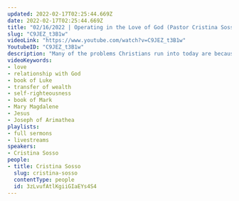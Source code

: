 ```yaml
---
updated: 2022-02-17T02:25:44.669Z
date: 2022-02-17T02:25:44.669Z
title: "02/16/2022 | Operating in the Love of God (Pastor Cristina Sosso)"
slug: "C9JEZ_t3B1w"
videoLink: "https://www.youtube.com/watch?v=C9JEZ_t3B1w"
YoutubeID: "C9JEZ_t3B1w"
description: "Many of the problems Christians run into today are because they love themselves more than God. When you are in love with somebody, you always consider that person. Whenever you make a decisions, you do it with them in mind. We need to learn to fall in love with Jesus. Once we get into that mindset, and we get into a mindset of obedience things, will start to manifest in our lives. In the same way, we need to also love others. There is no room for jealousy or malice in the Body of Christ. We need to be motivated by love. If we cannot love others then why would God entrust us with the Kingdom? This sermon was delivered by Pastor Cristina Sosso at Freedom Fellowship Church International on February 16, 2022."
videoKeywords:
- love
- relationship with God
- book of Luke
- transfer of wealth
- self-righteousness
- book of Mark
- Mary Magdalene
- Jesus
- Joseph of Arimathea
playlists:
- full sermons
- livestreams
speakers:
- Cristina Sosso
people:
- title: Cristina Sosso
  slug: cristina-sosso
  contentType: people
  id: 3zLvufAtlKgiiGIaEYs4S4
---
```

